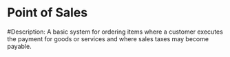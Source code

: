 # Point of Sales

#Description: 
A basic system for ordering items where a customer executes the payment for goods or services and where sales taxes may become payable.

